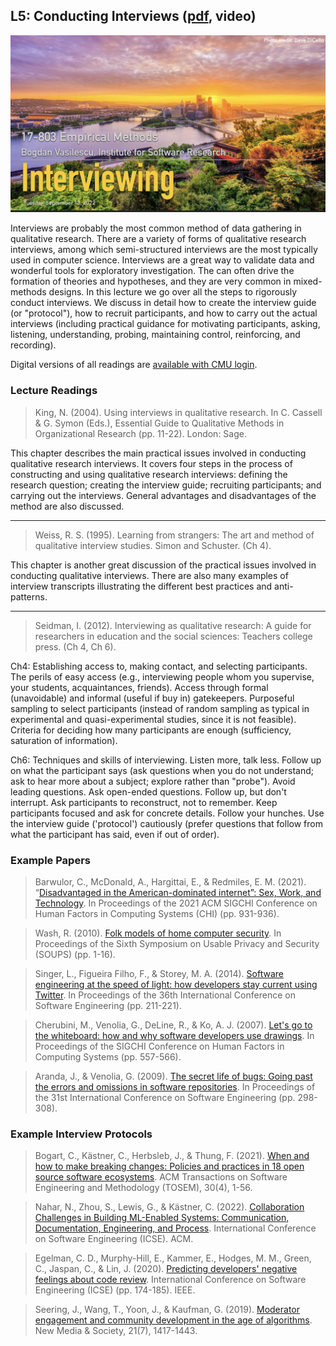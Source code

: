 ## L5: Conducting Interviews ([pdf](../slides/05-interviewing.pdf), video)

[![Lecture5-Interviews](../assets/images/05-interviewing.jpeg)](../slides/05-interviewing.pdf)

Interviews are probably the most common method of data gathering in qualitative research. There are a variety of forms of qualitative research interviews, among which semi-structured interviews are the most typically used in computer science. Interviews are a great way to validate data and wonderful tools for exploratory investigation. The can often drive the formation of theories and hypotheses, and they are very common in mixed-methods designs. In this lecture we go over all the steps to rigorously conduct interviews. We discuss in detail how to create the interview guide (or "protocol"), how to recruit participants, and how to carry out the actual interviews (including practical guidance for motivating participants, asking, listening, understanding, probing, maintaining control, reinforcing, and recording).

Digital versions of all readings are [available with CMU login](https://drive.google.com/drive/folders/1JBuidWSQqyVV2LX0V8xoE6xeooJR-N1O?usp=sharing).

### Lecture Readings

> King, N. (2004). Using interviews in qualitative research. In C. Cassell & G. Symon (Eds.), Essential Guide to Qualitative Methods in Organizational Research (pp. 11-22). London: Sage.

This chapter describes the main practical issues involved in conducting qualitative research interviews. It covers four steps in the process of constructing and using qualitative research interviews: defining the research question; creating the interview guide; recruiting participants; and carrying out the interviews. General advantages and disadvantages of the method are also discussed.

---
> Weiss, R. S. (1995). Learning from strangers: The art and method of qualitative interview studies. Simon and Schuster. (Ch 4).

This chapter is another great discussion of the practical issues involved in conducting qualitative interviews. There are also many examples of interview transcripts illustrating the different best practices and anti-patterns.

---
> Seidman, I. (2012). Interviewing as qualitative research: A guide for researchers in education and the social sciences: Teachers college press. (Ch 4, Ch 6).

Ch4: Establishing access to, making contact, and selecting participants. The perils of easy access (e.g., interviewing people whom you supervise, your students, acquaintances, friends). Access through formal (unavoidable) and informal (useful if buy in) gatekeepers. Purposeful sampling to select participants (instead of random sampling as typical in experimental and quasi-experimental studies, since it is not feasible). Criteria for deciding how many participants are enough (sufficiency, saturation of information).

Ch6: Techniques and skills of interviewing. Listen more, talk less. Follow up on what the participant says (ask questions when you do not understand; ask to hear more about a subject; explore rather than "probe"). Avoid leading questions. Ask open-ended questions. Follow up, but don't interrupt. Ask participants to reconstruct, not to remember. Keep participants focused and ask for concrete details. Follow your hunches. Use the interview guide ('protocol') cautiously (prefer questions that follow from what the participant has said, even if out of order).


### Example Papers

> Barwulor, C., McDonald, A., Hargittai, E., & Redmiles, E. M. (2021). “[Disadvantaged in the American-dominated internet”: Sex, Work, and Technology](https://files.osf.io/v1/resources/vzehu/providers/osfstorage/5f63a97211fb7c000f18f2c7?format=pdf&action=download&direct&version=2). In Proceedings of the 2021 ACM SIGCHI Conference on Human Factors in Computing Systems (CHI) (pp. 931-936).

> Wash, R. (2010). [Folk models of home computer security](https://www.rickwash.com/papers/rwash-homesec-soups10-final.pdf). In Proceedings of the Sixth Symposium on Usable Privacy and Security (SOUPS) (pp. 1-16).

> Singer, L., Figueira Filho, F., & Storey, M. A. (2014). [Software engineering at the speed of light: how developers stay current using Twitter](https://dl.acm.org/doi/pdf/10.1145/2568225.2568305). In Proceedings of the 36th International Conference on Software Engineering (pp. 211-221).

> Cherubini, M., Venolia, G., DeLine, R., & Ko, A. J. (2007). [Let's go to the whiteboard: how and why software developers use drawings](https://dl.acm.org/doi/pdf/10.1145/1240624.1240714). In Proceedings of the SIGCHI Conference on Human Factors in Computing Systems (pp. 557-566).

> Aranda, J., & Venolia, G. (2009). [The secret life of bugs: Going past the errors and omissions in software repositories](https://ieeexplore.ieee.org/stamp/stamp.jsp?arnumber=5070530). In Proceedings of the 31st International Conference on Software Engineering (pp. 298-308).


### Example Interview Protocols

> Bogart, C., Kästner, C., Herbsleb, J., & Thung, F. (2021). [When and how to make breaking changes: Policies and practices in 18 open source software ecosystems](https://dl.acm.org/doi/abs/10.1145/3447245). ACM Transactions on Software Engineering and Methodology (TOSEM), 30(4), 1-56.

> Nahar, N., Zhou, S., Lewis, G., & Kästner, C. (2022). [Collaboration Challenges in Building ML-Enabled Systems: Communication, Documentation, Engineering, and Process](https://arxiv.org/pdf/2110.10234v3.pdf). International Conference on Software Engineering (ICSE). ACM.

> Egelman, C. D., Murphy-Hill, E., Kammer, E., Hodges, M. M., Green, C., Jaspan, C., & Lin, J. (2020). [Predicting developers' negative feelings about code review](https://ieeexplore.ieee.org/abstract/document/9283927/). International Conference on Software Engineering (ICSE) (pp. 174-185). IEEE.

> Seering, J., Wang, T., Yoon, J., & Kaufman, G. (2019). [Moderator engagement and community development in the age of algorithms](https://journals.sagepub.com/doi/abs/10.1177/1461444818821316). New Media & Society, 21(7), 1417-1443.
